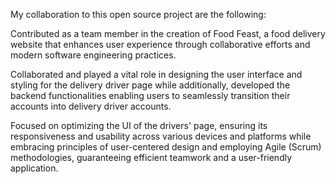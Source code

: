 
My collaboration to this open source project are the following:

Contributed as a team member in the creation of Food Feast, a food delivery website that enhances user experience through collaborative efforts and modern software engineering practices. 


Collaborated and played a vital role in designing the user interface and styling for the delivery driver page while additionally, developed the backend functionalities enabling users to seamlessly transition their accounts into delivery driver accounts.


Focused on optimizing the UI of the drivers' page, ensuring its responsiveness and usability across various devices and platforms while embracing principles of user-centered design and employing Agile (Scrum) methodologies, guaranteeing efficient teamwork and a user-friendly application.

